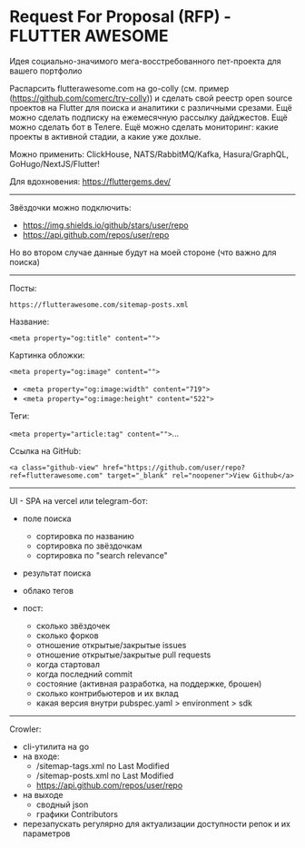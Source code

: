 # Request For Proposal (RFP) - FLUTTER AWESOME

Идея социально-значимого мега-восстребованного пет-проекта для вашего портфолио

Распарсить flutterawesome.com на go-colly (см. пример (https://github.com/comerc/try-colly)) и сделать свой реестр open source проектов на Flutter для поиска и аналитики с различными срезами. Ещё можно сделать подписку на ежемесячную рассылку дайджестов. Ещё можно сделать бот в Телеге. Ещё можно сделать мониторинг: какие проекты в активной стадии, а какие уже дохлые.

Можно применить: ClickHouse, NATS/RabbitMQ/Kafka, Hasura/GraphQL, GoHugo/NextJS/Flutter!

Для вдохновения: https://fluttergems.dev/

---

Звёздочки можно подключить:

- https://img.shields.io/github/stars/user/repo
- https://api.github.com/repos/user/repo

Но во втором случае данные будут на моей стороне (что важно для поиска)

---

Посты:

`https://flutterawesome.com/sitemap-posts.xml`

Название:

`<meta property="og:title" content="">`

Картинка обложки:

`<meta property="og:image" content="">`

- `<meta property="og:image:width" content="719">`
- `<meta property="og:image:height" content="522">`

Теги:

`<meta property="article:tag" content="">`...

Ссылка на GitHub:

`<a class="github-view" href="https://github.com/user/repo?ref=flutterawesome.com" target="_blank" rel="noopener">View Github</a>`

---

UI - SPA на vercel или telegram-бот:

- поле поиска

  - сортировка по названию
  - сортировка по звёздочкам
  - сортировка по "search relevance"

- результат поиска

- облако тегов
- пост:
  - сколько звёздочек
  - сколько форков
  - отношение открытые/закрытые issues
  - отношение открытые/закрытые pull requests
  - когда стартовал
  - когда последний commit
  - состояние (активная разработка, на поддержке, брошен)
  - сколько контрибьютеров и их вклад
  - какая версия внутри pubspec.yaml > environment > sdk

---

Crowler:

- cli-утилита на go
- на входе:
  - /sitemap-tags.xml по Last Modified
  - /sitemap-posts.xml по Last Modified
  - https://api.github.com/repos/user/repo
- на выходе
  - сводный json
  - графики Contributors
- перезапускать регулярно для актуализации доступности репок и их параметров
